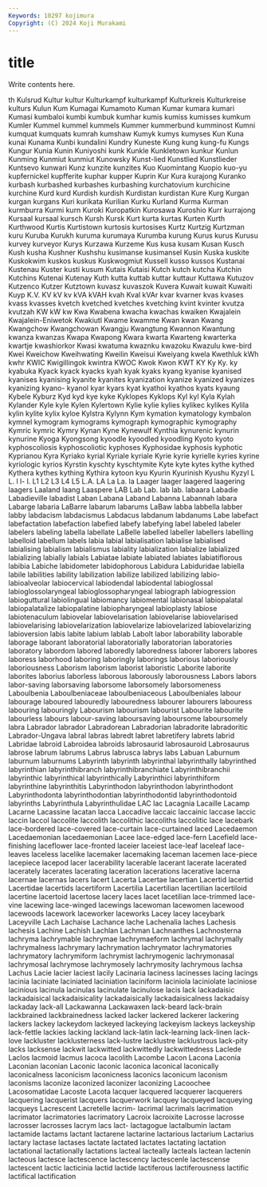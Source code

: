 ```yaml
---
Keywords: 10297 kojimura
Copyright: (C) 2024 Koji Murakami
---
```


# title

Write contents here.



th Kulsrud Kultur kultur Kulturkampf kulturkampf Kulturkreis Kulturkreise kulturs Kulun
Kum Kumagai Kumamoto Kuman Kumar kumara kumari Kumasi kumbaloi kumbi
kumbuk kumhar kumis kumiss kumisses kumkum Kumler Kummel kummel kummels
Kummer kummerbund kumminost Kumni kumquat kumquats kumrah kumshaw Kumyk kumys
kumyses Kun Kuna kunai Kunama Kunbi kundalini Kundry Kuneste Kung
kung kung-fu Kungs Kungur Kunia Kunin Kuniyoshi kunk Kunkle Kunkletown
kunkur Kunlun Kunming Kunmiut kunmiut Kunowsky Kunst-lied Kunstlied Kunstlieder Kuntsevo
kunwari Kunz kunzite kunzites Kuo Kuomintang Kuopio kuo-yu kupfernickel kupfferite
kuphar kupper Kuprin Kur Kura kurajong Kuranko kurbash kurbashed kurbashes
kurbashing kurchatovium kurchicine kurchine Kurd kurd Kurdish kurdish Kurdistan kurdistan
Kure Kurg Kurgan kurgan kurgans Kuri kurikata Kurilian Kurku Kurland
Kurma Kurman kurmburra Kurmi kurn Kuroki Kuropatkin Kurosawa Kuroshio Kurr
kurrajong Kursaal kursaal kursch Kursh Kursk Kurt kurta kurtas Kurten
Kurth Kurthwood Kurtis Kurtistown kurtosis kurtosises Kurtz Kurtzig Kurtzman kuru
Kuruba Kurukh kuruma kurumaya Kurumba kurung Kurus kurus Kurusu kurvey
kurveyor Kurys Kurzawa Kurzeme Kus kusa kusam Kusan Kusch Kush
kusha Kushner Kushshu kusimanse kusimansel Kusin Kuska kuskite Kuskokwim kuskos
kuskus Kuskwogmiut Kussell kusso kussos Kustanai Kustenau Kuster kusti kusum
Kutais Kutaisi Kutch kutch kutcha Kutchin Kutchins Kutenai Kutenay Kuth
kutta kuttab kuttar kuttaur Kuttawa Kutuzov Kutzenco Kutzer Kutztown kuvasz
kuvaszok Kuvera Kuwait kuwait Kuwaiti Kuyp K.V. KV kV kv
kVA kVAH kvah Kval kVAr kvar kvarner kvas kvases kvass
kvasses kvetch kvetched kvetches kvetching kvint kvinter kvutza kvutzah KW
kW kw Kwa Kwabena kwacha kwachas kwaiken Kwajalein Kwajalein-Eniwetok Kwakiutl
Kwame kwamme Kwan kwan Kwang Kwangchow Kwangchowan Kwangju Kwangtung Kwannon
Kwantung kwanza kwanzas Kwapa Kwapong Kwara kwarta Kwarteng kwarterka kwartje
kwashiorkor Kwasi kwatuma kwaznku kwazoku Kwazulu kwe-bird Kwei Kweichow Kweihwating
Kweilin Kweisui Kweiyang kwela Kwethluk kWh kwhr KWIC Kwigillingok kwintra
KWOC Kwok Kwon KWT KY Ky Ky. ky kyabuka Kyack
kyack kyacks kyah kyak kyaks kyang kyanise kyanised kyanises kyanising
kyanite kyanites kyanization kyanize kyanized kyanizes kyanizing kyano- kyanol kyar
kyars kyat kyathoi kyathos kyats kyaung Kybele Kyburz Kyd kyd
kye kyke Kyklopes Kyklops Kyl kyl Kyla Kylah Kylander Kyle
kyle Kylen Kylertown Kylie kylie kylies kylikec kylikes Kylila kylin
kylite kylix kyloe Kylstra Kylynn Kym kymation kymatology kymbalon kymnel
kymogram kymograms kymograph kymographic kymography Kymric kymric Kymry Kynan Kyne
Kynewulf Kynthia kynurenic kynurin kynurine Kyoga Kyongsong kyoodle kyoodled kyoodling
Kyoto kyoto kyphoscoliosis kyphoscoliotic kyphoses Kyphosidae kyphosis kyphotic Kyprianou Kyra
Kyriako kyrial Kyriale kyriale Kyrie kyrie kyrielle kyries kyrine kyriologic
kyrios Kyrstin kyschty kyschtymite Kyte kyte kytes kythe kythed Kythera
kythes kything Kythira kytoon kyu Kyurin Kyurinish Kyushu Kyzyl L
L. l l- l. L1 L2 L3 L4 L5 L.A.
LA La La. la Laager laager laagered laagering laagers Laaland
laang Laaspere LAB Lab Lab. lab lab. labaara Labadie Labadieville
labadist Laban Labana Laband Labanna Labannah labara Labarge labaria LaBarre
labarum labarums LaBaw labba labbella labber labby labdacism labdacismus Labdacus
labdanum labdanums Labe labefact labefactation labefaction labefied labefy labefying label
labeled labeler labelers labeling labella labellate LaBelle labelled labeller labellers
labelling labelloid labellum labels labia labial labialisation labialise labialised labialising
labialism labialismus labiality labialization labialize labialized labializing labially labials Labiatae
labiate labiated labiates labiatiflorous labibia Labiche labidometer labidophorous Labidura Labiduridae
labiella labile labilities lability labilization labilize labilized labilizing labio- labioalveolar
labiocervical labiodendal labiodental labioglossal labioglossolaryngeal labioglossopharyngeal labiograph labiogression labioguttural labiolingual
labiomancy labiomental labionasal labiopalatal labiopalatalize labiopalatine labiopharyngeal labioplasty labiose labiotenaculum
labiovelar labiovelarisation labiovelarise labiovelarised labiovelarising labiovelarization labiovelarize labiovelarized labiovelarizing labioversion
labis labite labium lablab Labolt labor laborability laborable laborage laborant
laboratorial laboratorially laboratorian laboratories laboratory labordom labored laboredly laboredness laborer
laborers labores laboress laborhood laboring laboringly laborings laborious laboriously laboriousness
Laborism laborism laborist laboristic Laborite laborite laborites laborius laborless laborous
laborously laborousness Labors labors labor-saving laborsaving laborsome laborsomely laborsomeness Laboulbenia
Laboulbeniaceae laboulbeniaceous Laboulbeniales labour labourage laboured labouredly labouredness labourer labourers
labouress labouring labouringly Labourism labourism labourist Labourite labourite labourless labours
labour-saving laboursaving laboursome laboursomely labra Labrador labrador Labradorean Labradorian labradorite
labradoritic Labrador-Ungava labral labras labredt labret labretifery labrets labrid Labridae
labroid Labroidea labroids labrosaurid labrosauroid Labrosaurus labrose labrum labrums Labrus
labrusca labrys labs Labuan Laburnum laburnum laburnums Labyrinth labyrinth labyrinthal
labyrinthally labyrinthed labyrinthian labyrinthibranch labyrinthibranchiate Labyrinthibranchii labyrinthic labyrinthical labyrinthically Labyrinthici
labyrinthiform labyrinthine labyrinthitis Labyrinthodon labyrinthodon labyrinthodont Labyrinthodonta labyrinthodontian labyrinthodontid labyrinthodontoid
labyrinths Labyrinthula Labyrinthulidae LAC lac Lacagnia Lacaille Lacamp Lacarne Lacassine
lacatan lacca Laccadive laccaic laccainic laccase laccic laccin laccol laccolite
laccolith laccolithic laccoliths laccolitic lace lacebark lace-bordered lace-covered lace-curtain lace-curtained
laced Lacedaemon Lacedaemonian lacedaemonian Lacee lace-edged lace-fern Lacefield lace-finishing laceflower
lace-fronted laceier laceiest lace-leaf laceleaf lace-leaves laceless lacelike lacemaker lacemaking
laceman lacemen lace-piece lacepiece lacepod lacer lacerability lacerable lacerant lacerate
lacerated lacerately lacerates lacerating laceration lacerations lacerative lacerna lacernae lacernas
lacers lacert Lacerta Lacertae lacertian Lacertid lacertid Lacertidae lacertids lacertiform
Lacertilia Lacertilian lacertilian lacertiloid lacertine lacertoid lacertose lacery laces lacet
lacetilian lace-trimmed lace-vine lacewing lace-winged lacewings lacewoman lacewomen lacewood lacewoods
lacework laceworker laceworks Lacey lacey laceybark Laceyville Lach Lachaise Lachance
lache Lachenalia laches Lachesis lachesis Lachine Lachish Lachlan Lachman Lachnanthes
Lachnosterna lachryma lachrymable lachrymae lachrymaeform lachrymal lachrymally lachrymalness lachrymary lachrymation
lachrymator lachrymatories lachrymatory lachrymiform lachrymist lachrymogenic lachrymonasal lachrymosal lachrymose lachrymosely
lachrymosity lachrymous lachsa Lachus Lacie lacier laciest lacily Lacinaria laciness
lacinesses lacing lacings lacinia laciniate laciniated laciniation laciniform laciniola laciniolate
laciniose lacinious lacinula lacinulas lacinulate lacinulose lacis lack lackadaisic lackadaisical
lackadaisicality lackadaisically lackadaisicalness lackadaisy lackaday lack-all Lackawanna Lackawaxen lack-beard lack-brain
lackbrained lackbrainedness lacked lacker lackered lackerer lackering lackers lackey lackeydom
lackeyed lackeying lackeyism lackeys lackeyship lack-fettle lackies lacking lackland lack-latin
lack-learning lack-linen lack-love lackluster lacklusterness lack-lustre lacklustre lacklustrous lack-pity lacks
lacksense lackwit lackwitted lackwittedly lackwittedness Laclede Laclos lacmoid lacmus lacoca
lacolith Lacombe Lacon Lacona Laconia Laconian laconian Laconic laconic laconica
laconical laconically laconicalness laconicism laconicness laconics laconicum laconism laconisms laconize
laconized laconizer laconizing Lacoochee Lacosomatidae Lacoste Lacota lacquer lacquered lacquerer
lacquerers lacquering lacquerist lacquers lacquerwork lacquey lacqueyed lacqueying lacqueys Lacrescent
Lacretelle lacrim- lacrimal lacrimals lacrimation lacrimator lacrimatories lacrimatory Lacroix lacroixite
Lacrosse lacrosse lacrosser lacrosses lacrym lacs lact- lactagogue lactalbumin lactam
lactamide lactams lactant lactarene lactarine lactarious lactarium Lactarius lactary lactase
lactases lactate lactated lactates lactating lactation lactational lactationally lactations lacteal
lacteally lacteals lactean lactenin lacteous lactesce lactescence lactescency lactescenle lactescense
lactescent lactic lacticinia lactid lactide lactiferous lactiferousness lactific lactifical lactification
